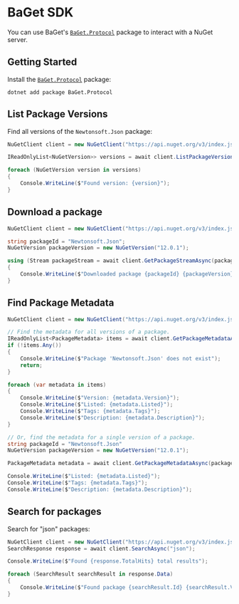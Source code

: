 # BaGet SDK

You can use BaGet's [`BaGet.Protocol`](https://www.nuget.org/packages/BaGet.Protocol) package to interact with a NuGet server.

## Getting Started

Install the [`BaGet.Protocol`](https://www.nuget.org/packages/BaGet.Protocol) package:

```
dotnet add package BaGet.Protocol
```

## List Package Versions

Find all versions of the `Newtonsoft.Json` package:

```csharp
NuGetClient client = new NuGetClient("https://api.nuget.org/v3/index.json");

IReadOnlyList<NuGetVersion>> versions = await client.ListPackageVersionsAsync("Newtonsoft.Json");

foreach (NuGetVersion version in versions)
{
    Console.WriteLine($"Found version: {version}");
}
```

## Download a package

```csharp
NuGetClient client = new NuGetClient("https://api.nuget.org/v3/index.json");

string packageId = "Newtonsoft.Json";
NuGetVersion packageVersion = new NuGetVersion("12.0.1");

using (Stream packageStream = await client.GetPackageStreamAsync(packageId, packageVersion))
{
    Console.WriteLine($"Downloaded package {packageId} {packageVersion}");
}
```

## Find Package Metadata

```csharp
NuGetClient client = new NuGetClient("https://api.nuget.org/v3/index.json");

// Find the metadata for all versions of a package.
IReadOnlyList<PackageMetadata> items = await client.GetPackageMetadataAsync("Newtonsoft.Json");
if (!items.Any())
{
    Console.WriteLine($"Package 'Newtonsoft.Json' does not exist");
    return;
}

foreach (var metadata in items)
{
    Console.WriteLine($"Version: {metadata.Version}");
    Console.WriteLine($"Listed: {metadata.Listed}");
    Console.WriteLine($"Tags: {metadata.Tags}");
    Console.WriteLine($"Description: {metadata.Description}");
}

// Or, find the metadata for a single version of a package.
string packageId = "Newtonsoft.Json"
NuGetVersion packageVersion = new NuGetVersion("12.0.1");

PackageMetadata metadata = await client.GetPackageMetadataAsync(packageId, packageVersion);

Console.WriteLine($"Listed: {metadata.Listed}");
Console.WriteLine($"Tags: {metadata.Tags}");
Console.WriteLine($"Description: {metadata.Description}");
```

## Search for packages

Search for "json" packages:

```csharp
NuGetClient client = new NuGetClient("https://api.nuget.org/v3/index.json");
SearchResponse response = await client.SearchAsync("json");

Console.WriteLine($"Found {response.TotalHits} total results");

foreach (SearchResult searchResult in response.Data)
{
    Console.WriteLine($"Found package {searchResult.Id} {searchResult.Version}");
}
```
